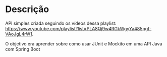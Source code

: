 # Descrição

API simples criada seguindo os vídeos dessa playlist: https://www.youtube.com/playlist?list=PLA8Qj9w4RGkWgyYa485pgf-VAoJgL4rW1.

O objetivo era aprender sobre como usar JUnit e Mockito em uma API Java com Spring Boot

